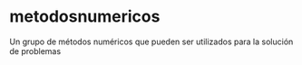 # metodosnumericos
Un grupo de métodos numéricos que pueden ser utilizados para la solución de problemas
